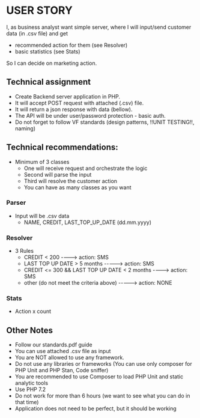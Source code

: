 # USER STORY
I, as business analyst want simple server, where I will input/send customer data (in .csv file) and get
- recommended action for them (see Resolver)
- basic statistics (see Stats)

So I can decide on marketing action.

## Technical assignment
- Create Backend server application in PHP. 
- It will accept POST request with attached (.csv) file.
- It will return a json response with data (bellow).
- The API will be under user/password protection - basic auth.
- Do not forget to follow VF standards (design patterns, !!UNIT TESTING!!, naming)

## Technical recommendations:
- Minimum of 3 classes
  - One will receive request and orchestrate the logic
  - Second will parse the input
  - Third will resolve the customer action
  - You can have as many classes as you want
	
### Parser
- Input will be .csv data
  - NAME, CREDIT, LAST_TOP_UP_DATE (dd.mm.yyyy)
	
### Resolver
- 3 Rules
  - CREDIT < 200 ----> action: SMS
  - LAST TOP UP DATE > 5 months -----> action: SMS
  - CREDIT <= 300 && LAST TOP UP DATE < 2 months ----> action: SMS
  - other (do not meet the criteria above) -----> action: NONE

### Stats
- Action x count
	
## Other Notes
- Follow our standards.pdf guide
- You can use attached .csv file as input
- You are NOT allowed to use any framework.
- Do not use any libraries or frameworks (You can use only composer for PHP Unit and PHP Stan, Code sniffer) 
- You are recommended to use Composer to load PHP Unit and static analytic tools
- Use PHP 7.2 
- Do not work for more than 6 hours (we want to see what you can do in that time)
- Application does not need to be perfect, but it should be working
